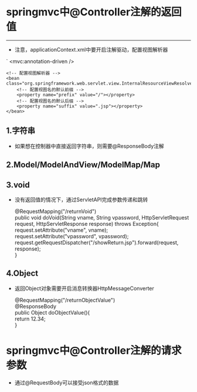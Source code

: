 # springmvc中@Controller注解的返回值
---

- 注意，applicationContext.xml中要开启注解驱动，配置视图解析器

`
	<!-- 可以用mvc的注解驱动 --> 
    <mvc:annotation-driven />

    <!-- 配置视图解析器 -->
    <bean class="org.springframework.web.servlet.view.InternalResourceViewResolver">
        <!-- 配置视图名的默认前缀 -->
        <property name="prefix" value="/"></property>
        <!-- 配置视图名的默认后缀 -->
        <property name="suffix" value=".jsp"></property>
    </bean>

## 1.字符串

- 如果想在控制器中直接返回字符串，则需要@ResponseBody注解

## 2.Model/ModelAndView/ModelMap/Map

## 3.void

- 没有返回值的情况下，通过ServletAPI完成参数传递和跳转


	@RequestMapping("/returnVoid")  
    public void doVoid(String vname, String vpassword, HttpServletRequest request, HttpServletResponse response)   throws Exception{  
        request.setAttribute("vname", vname);  
        request.setAttribute("vpassword", vpassword);  
        request.getRequestDispatcher("/showReturn.jsp").forward(request, response);  
    }

## 4.Object

- 返回Object对象需要开启消息转换器HttpMessageConverter

	@RequestMapping("/returnObjectValue")  
    @ResponseBody  
    public Object doObjectValue(){  
        return 12.34;  
    }

# springmvc中@Controller注解的请求参数

- 通过@RequestBody可以接受json格式的数据